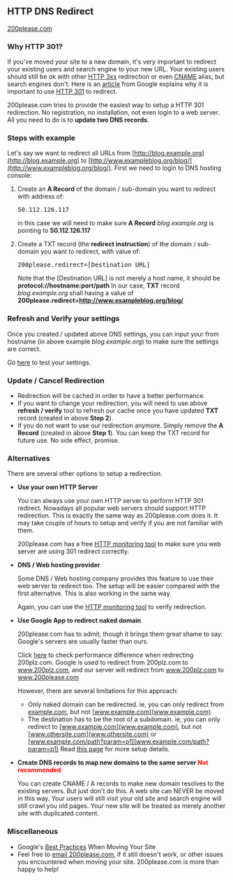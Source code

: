 ## HTTP DNS Redirect ##
[200please.com](http://redirect.200please.com/)
### Why HTTP 301?

If you've moved your site to a new domain,
it's very important to redirect your existing users and search engine to your new URL. 
Your existing users should still be ok with other 
[HTTP 3xx](http://en.wikipedia.org/wiki/HTTP_status_code#3xx_Redirection) 
redirection or even 
[CNAME](http://en.wikipedia.org/wiki/Cname) 
alias, but search engines don't.
Here is an 
[article](http://support.google.com/webmasters/bin/answer.py?hl=en&answer=83106) 
from Google explains why it is important to use 
[HTTP 301](http://en.wikipedia.org/wiki/HTTP_301) 
to redirect.

200please.com tries to provide the easiest way to setup a HTTP 301 redirection. 
No registration, no installation, not even login to a web server.
All you need to do is to **update two DNS records**.

### Steps with example

Let's say we want to redirect all URLs from 
[http://blog.example.org](http://blog.example.org) to 
[http://www.exampleblog.org/blog/](http://www.exampleblog.org/blog/).
First we need to login to DNS hosting console:

1.  Create an **A Record** of the domain / sub-domain you want to redirect with address of:

	<pre>50.112.126.117</pre>
	in this case we will need to make sure **A Record** _blog.example.org_ is pointing to **50.112.126.117**

2.  Create a TXT record (the **redirect instruction**) of the domain / sub-domain you want to redirect, with value of:

	<pre>200please.redirect=[Destination URL]</pre>
	Note that the [Destination URL] is not merely a host name, it should be **protocol://hostname:port/path**
	In our case, **TXT** record _blog.example.org_ shall having a value of **200please.redirect=http://www.exampleblog.org/blog/**

### Refresh and Verify your settings

Once you created / updated above DNS settings, you can input your from hostname (in above example _blog.example.org_) to make sure the settings are correct. 

Go [here](http://redirect.200please.com/) to test your settings.

### Update / Cancel Redirection

*   Redirection will be cached in order to have a better performance.
*   If you want to change your redirection, you will need to use above **refresh / verify** tool to refresh our cache once you have updated **TXT** record (created in above **Step 2**).
*   If you do not want to use our redirection anymore. Simply remove the **A Record** (created in above **Step 1**). You can keep the TXT record for future use. No side effect, promise.

### Alternatives

   There are several other options to setup a redirection.

*   **Use your own HTTP Server**

	You can always use your own HTTP server to perform HTTP 301 redirect.
	Nowadays all popular web servers should support HTTP redirection.
	This is exactly the same way as 200please.com does it. It may take couple of hours to setup and verify if you are not familiar with them.

	200please.com has a free [HTTP monitoring tool](http://www.200please.com) to make sure you web server are using 301 redirect correctly.
*   **DNS / Web hosting provider**

	Some DNS / Web hosting company provides this feature to use their web server to redirect too.
	The setup will be easier compared with the first alternative. This is also working in the same way.

	Again, you can use the [HTTP monitoring tool](http://www.200please.com) to verify redirection.
*   **Use Google App to redirect naked domain**

    200please.com has to admit, though it brings them great shame to say: Google's servers are usually faster than ours.

    Click [here](http://www.200please.com/?url=http%3A%2F%2F200plz.com) to check performance difference when redirecting <a>200plz.com</a>.
    Google is used to redirect from <a>200plz.com</a> to <a>www.200plz.com</a>, and our server will redirect from <a>www.200plz.com</a> to <a>www.200please.com</a>

    However, there are several limitations for this approach:

    *   Only naked domain can be redirected. ie, you can only redirect from [example.com](example.com), but not [www.example.com](www.example.com)
    *   The destination has to be the root of a subdomain. ie, you can only redirect to [www.example.com](www.example.com), but not [www.othersite.com](www.othersite.com) or [www.example.com/path?param=p1](www.example.com/path?param=p1)
    Read [this page](http://support.google.com/a/bin/answer.py?hl=en&answer=2518373) for more setup details.

*   **Create DNS records to map new domains to the same server <span style="color:red;">Not recommended</span>**

	You can create CNAME / A records to make new domain resolves to the existing servers. But just don't do this. A web site can NEVER be moved in this way. Your users will still visit your old site and search engine will still crawl you old pages.
	Your new site will be treated as merely another site with duplicated content.

### Miscellaneous

*   Google's [Best Practices](http://googlewebmastercentral.blogspot.hk/2008/04/best-practices-when-moving-your-site.html) When Moving Your Site
*   Feel free to [email 200please.com](mailto:hello@200please.com), if it still doesn't work, or other issues you encountered when moving your site. 200please.com is more than happy to help!